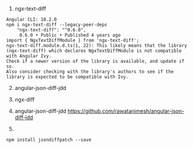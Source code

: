 1) ngx-text-diff
```
Angular CLI: 18.2.0
npm i ngx-text-diff --legacy-peer-deps
    "ngx-text-diff": "^0.6.0",
     0.6.0 • Public • Published 4 years ago
import { NgxTextDiffModule } from 'ngx-text-diff';
ngx-text-diff.module.d.ts(1, 22): This likely means that the library (ngx-text-diff) which declares NgxTextDiffModule is not compatible with Angular Ivy.
Check if a newer version of the library is available, and update if so.
Also consider checking with the library's authors to see if the library is expected to be compatible with Ivy.
```
2) angular-json-diff-jdd

3) ngx-diff
   
2)  angular-json-diff-jdd
https://github.com/rawatanimesh/angular-json-diff-jdd


3) 
```
npm install jsondiffpatch --save
```
